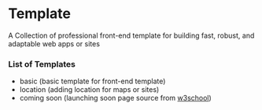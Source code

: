 # Template

A Collection of professional front-end template for building fast, robust, and adaptable web apps or sites

### List of Templates
- basic (basic template for front-end template)
- location (adding location for maps or sites)
- coming soon (launching soon page source from [w3school](https://www.w3schools.com/howto/howto_css_coming_soon.asp))
